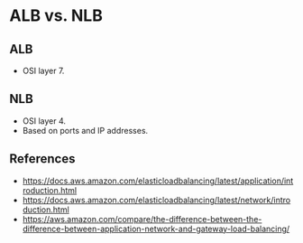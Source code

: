 # ALB vs. NLB

## ALB

- OSI layer 7.

## NLB

- OSI layer 4.
- Based on ports and IP addresses.

## References

- https://docs.aws.amazon.com/elasticloadbalancing/latest/application/introduction.html
- https://docs.aws.amazon.com/elasticloadbalancing/latest/network/introduction.html
- https://aws.amazon.com/compare/the-difference-between-the-difference-between-application-network-and-gateway-load-balancing/